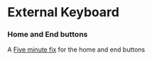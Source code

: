 # External Keyboard
### Home and End buttons
A [Five minute fix](https://www.maketecheasier.com/fix-home-end-button-for-external-keyboard-mac/) for the home and end buttons


